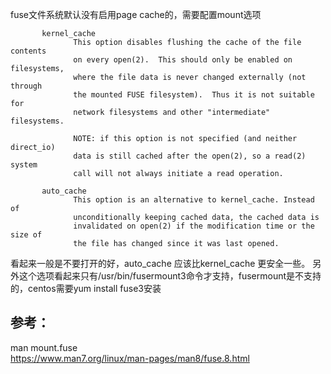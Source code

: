 fuse文件系统默认没有启用page cache的，需要配置mount选项
```text
       kernel_cache
              This option disables flushing the cache of the file contents
              on every open(2).  This should only be enabled on filesystems,
              where the file data is never changed externally (not through
              the mounted FUSE filesystem).  Thus it is not suitable for
              network filesystems and other "intermediate" filesystems.

              NOTE: if this option is not specified (and neither direct_io)
              data is still cached after the open(2), so a read(2) system
              call will not always initiate a read operation.

       auto_cache
              This option is an alternative to kernel_cache. Instead of
              unconditionally keeping cached data, the cached data is
              invalidated on open(2) if the modification time or the size of
              the file has changed since it was last opened.
```

看起来一般是不要打开的好，auto_cache 应该比kernel_cache 更安全一些。
另外这个选项看起来只有/usr/bin/fusermount3命令才支持，fusermount是不支持的，centos需要yum install fuse3安装


参考：
-----
man mount.fuse   
https://www.man7.org/linux/man-pages/man8/fuse.8.html    

